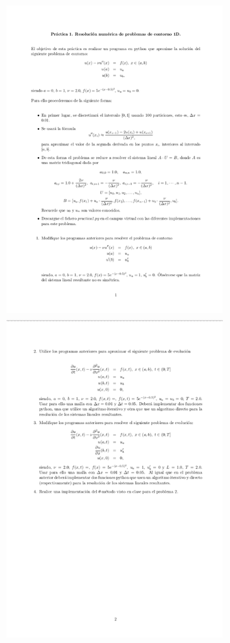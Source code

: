 ![](https://raw.githubusercontent.com/rafafrdz/CC_P1/master/img/1.png)

![](https://raw.githubusercontent.com/rafafrdz/CC_P1/master/img/2.png)


